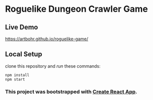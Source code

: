 # Roguelike Dungeon Crawler Game

## Live Demo
https://artbohr.github.io/roguelike-game/

## Local Setup
clone this repository and *run* these commands:

```
npm install
npm start
```

### This project was bootstrapped with [Create React App](https://github.com/facebookincubator/create-react-app).
